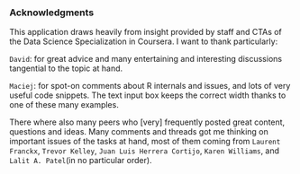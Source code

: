 ### Acknowledgments

This application draws heavily from insight provided by staff and CTAs
of the Data Science Specialization in Coursera. I want to thank particularly:

`David`:  for great advice and many entertaining and interesting discussions
          tangential to the topic at hand.

`Maciej`: for spot-on comments about R internals and issues,
          and lots of very useful code snippets.
          The text input box keeps the correct width thanks to one of these
          many examples.

There where also many peers who [very] frequently posted great content, questions and ideas.
Many comments and threads got me thinking on important issues of the tasks at hand,
most of them coming from
 `Laurent Franckx`,
 `Trevor Kelley`,
 `Juan Luis Herrera Cortijo`,
 `Karen Williams`,
 and `Lalit A. Patel`(in no particular order).
